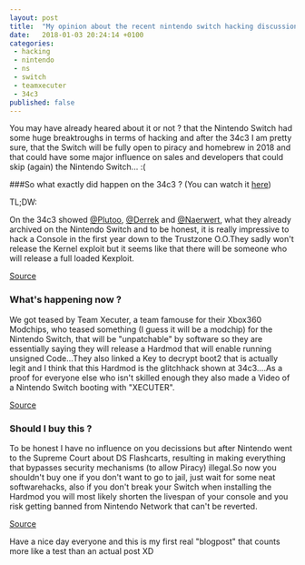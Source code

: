 ```yaml
---
layout: post
title:  "My opinion about the recent nintendo switch hacking discussion"
date:   2018-01-03 20:24:14 +0100
categories:
 - hacking
 - nintendo
 - ns
 - switch
 - teamxecuter
 - 34c3
published: false
---
```


You may have already heared about it or not ? that the Nintendo Switch had some huge breaktroughs in terms of hacking and after the 34c3 I am pretty sure, that the Switch will be fully open to piracy and homebrew in 2018 and that could have some major influence on sales and developers that could skip (again) the Nintendo Switch... :(

###So what exactly did happen on the 34c3 ? (You can watch it [here](https://www.youtube.com/watch?v=AAbtGz8dHKc))

TL;DW:

On the 34c3 showed [@Plutoo](https://twitter.com/qlutoo), [@Derrek](https://twitter.com/derrekr6) and [@Naerwert](https://twitter.com/naehrwert), what they already archived on the Nintendo Switch and to be honest, it is really impressive to hack a Console in the first year down to the Trustzone O.O.They sadly won't release the Kernel exploit but it seems like that there will be someone who will release a full loaded Kexploit.

[Source](http://wololo.net/2017/12/29/nintendo-switch-kernel-exploit-34c3-presentation-nvidia-backdoored/) 

### What's happening now ?

We got teased by Team Xecuter, a team famouse for their Xbox360 Modchips, who teased something (I guess it will be a modchip) for the Nintendo Switch, that will be "unpatchable" by software so they are essentially saying they will release a Hardmod that will enable running unsigned Code...They also linked a Key to decrypt boot2 that is actually legit and I think that this Hardmod is the glitchhack shown at 34c3....As a proof for everyone else who isn't skilled enough they also made a Video of a Nintendo Switch booting with "XECUTER".

[Source](http://team-xecuter.com/team-xecuter-coming-to-your-nintendo-switch-console/)

### Should I buy this ?

To be honest I have no influence on you decissions but after Nintendo went to the Supreme Court about DS Flashcarts, resulting in making everything that bypasses security mechanisms (to allow Piracy) illegal.So now you shouldn't buy one if you don't want to go to jail, just wait for some neat softwarehacks, also if you don't break your Switch when installing the Hardmod you will most likely shorten the livespan of your console and you risk getting banned from Nintendo Network that can't be reverted.

[Source](https://www.nintendo.co.jp/corporate/release/2016/160119.html)



Have a nice day everyone and this is my first real "blogpost" that counts more like a test than an actual post XD